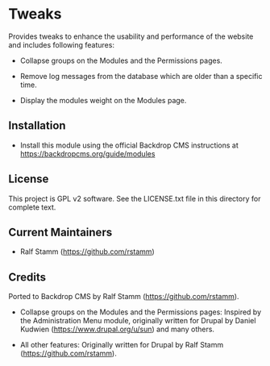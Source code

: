 
Tweaks
======

Provides tweaks to enhance the usability and performance of the website and
includes following features:

- Collapse groups on the Modules and the Permissions pages.

- Remove log messages from the database which are older than a specific time.

- Display the modules weight on the Modules page.

Installation
------------

- Install this module using the official Backdrop CMS instructions at
  https://backdropcms.org/guide/modules

License
-------

This project is GPL v2 software. See the LICENSE.txt file in this directory for
complete text.

Current Maintainers
-------------------

- Ralf Stamm (https://github.com/rstamm)

Credits
-------

Ported to Backdrop CMS by Ralf Stamm (https://github.com/rstamm).

- Collapse groups on the Modules and the Permissions pages:
  Inspired by the Administration Menu module, originally written for Drupal by
  Daniel Kudwien (https://www.drupal.org/u/sun) and many others.

- All other features:
  Originally written for Drupal by Ralf Stamm (https://github.com/rstamm).
